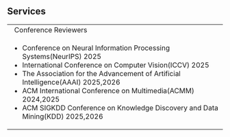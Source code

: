 <h1 id="Services"></h1>
<h2>Services</h2>

<table>
  <tbody>
    <!-- Conference Reviewers -->
    <tr>
      <td class="section-title" colspan="2">&nbsp;&nbsp;Conference Reviewers</td>
    </tr>
    <tr>
      <td colspan="2">
        <ul>
          <li>Conference on Neural Information Processing Systems(NeurIPS) 2025</li>
          <li>International Conference on Computer Vision(ICCV) 2025</li>
          <li>The Association for the Advancement of Artificial Intelligence(AAAI) 2025,2026</li>
          <li>ACM International Conference on Multimedia(ACMM) 2024,2025</li>
          <li>ACM SIGKDD Conference on Knowledge Discovery and Data Mining(KDD) 2025,2026</li>
        </ul>
      </td>
    </tr>
    <!-- Journal Reviewers
    <tr>
      <td class="section-title" colspan="2">&nbsp;&nbsp;Journal Reviewers</td>
    </tr>
    <tr>
      <td colspan="2">
        <ul>
          <li>IEEE TPAMI</li>
          <li>IEEE TIP</li>
          <li>ACM TOG</li>
          <li>Pattern Recognition</li>
        </ul>
      </td>
    </tr> -->
  </tbody>
</table>
